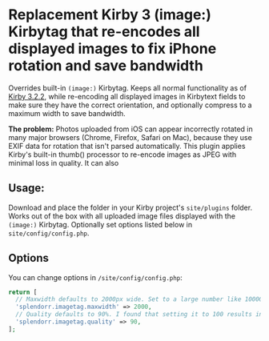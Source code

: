 # Replacement Kirby 3 (image:) Kirbytag that re-encodes all displayed images to fix iPhone rotation and save bandwidth

Overrides built-in `(image:)` Kirbytag. Keeps all normal functionality as of [Kirby 3.2.2](https://github.com/getkirby/kirby/blob/3.2.2/config/tags.php#L79-L144), while re-encoding all displayed images in Kirbytext fields to make sure they have the correct orientation, and optionally compress to a maximum width to save bandwidth.

**The problem:** Photos uploaded from iOS can appear incorrectly rotated in many major browsers (Chrome, Firefox, Safari on Mac), because they use EXIF data for rotation that isn't parsed automatically. This plugin applies Kirby's built-in thumb() processor to re-encode images as JPEG with minimal loss in quality. It can also 

## Usage:

Download and place the folder in your Kirby project's `site/plugins` folder. Works out of the box with all uploaded image files displayed with the `(image:)` Kirbytag. Optionally set options listed below in `site/config/config.php`.

## Options

You can change options in `/site/config/config.php`:
```php
return [
  // Maxwidth defaults to 2000px wide. Set to a large number like 10000 if you want to always display your images at their original resolution
  'splendorr.imagetag.maxwidth' => 2000,
  // Quality defaults to 90%. I found that setting it to 100 results in files that are twice the size of the original iOS photo, while the default of 90 produces a slightly-smaller file at the same dimensions without visible compression artifacts.
  'splendorr.imagetag.quality' => 90,
];
```
